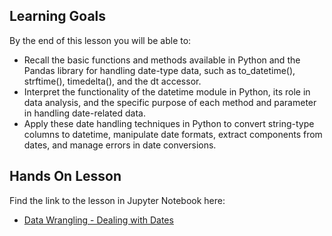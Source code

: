 ## Learning Goals

By the end of this lesson you will be able to:

* Recall the basic functions and methods available in Python and the Pandas library for handling date-type data, such as to_datetime(), strftime(), timedelta(), and the dt accessor.
* Interpret the functionality of the datetime module in Python, its role in data analysis, and the specific purpose of each method and parameter in handling date-related data.
* Apply these date handling techniques in Python to convert string-type columns to datetime, manipulate date formats, extract components from dates, and manage errors in date conversions.

## Hands On Lesson

Find the link to the lesson in Jupyter Notebook here:

- [Data Wrangling - Dealing with Dates](https://github.com/data-bootcamp-v4/lessons/blob/main/2_data_wrangling/quest/self_guided_lessons/2.1_self_guided_dates.ipynb)
